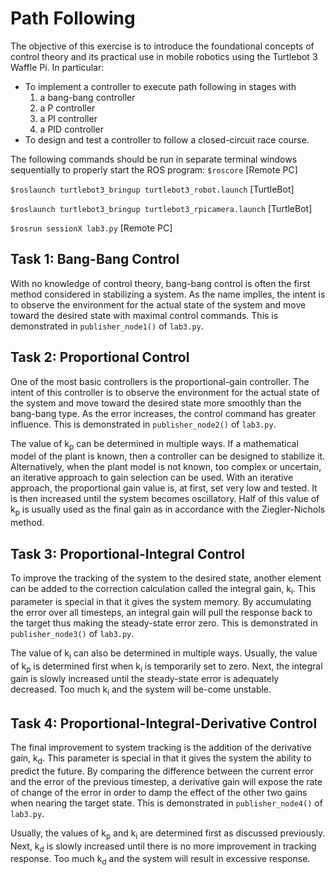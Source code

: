 # Path Following

The objective of this exercise is to introduce the foundational concepts of control theory and its practical use in mobile robotics using the Turtlebot 3 Waffle Pi. In particular:

* To implement a controller to execute path following in stages with
  1. a bang-bang controller
  2. a P controller 
  3. a PI controller 
  4. a PID controller
* To design and test a controller to follow a closed-circuit race course.

The following commands should be run in separate terminal windows sequentially to properly start the ROS program:
```$roscore``` [Remote PC]

```$roslaunch turtlebot3_bringup turtlebot3_robot.launch``` [TurtleBot]

```$roslaunch turtlebot3_bringup turtlebot3_rpicamera.launch``` [TurtleBot]

```$rosrun sessionX lab3.py``` [Remote PC]

## Task 1: Bang-Bang Control
With no knowledge of control theory, bang-bang control is often the first method considered in stabilizing a system.  As the name implies, the intent is to observe the environment for the  actual  state  of  the  system  and  move  toward  the  desired  state  with  maximal  control commands. This is demonstrated in `publisher_node1()` of `lab3.py`.

## Task 2: Proportional Control
One of the most basic controllers is the proportional-gain controller. The intent of this controller is to observe the environment for the actual state of the system and move toward the desired state more smoothly than the bang-bang type. As the error increases, the control command has greater influence. This is demonstrated in `publisher_node2()` of `lab3.py`.

The value of k<sub>p</sub> can be determined in multiple ways. If a mathematical model of the plant is known, then a controller can be designed to stabilize it. Alternatively, when the plant model is not known, too complex or uncertain, an iterative approach to gain selection can be used. With an iterative approach, the proportional gain value is, at first, set very low and tested. It is then increased until the system becomes oscillatory. Half of this value of k<sub>p</sub> is usually used as the final gain as in accordance with the Ziegler-Nichols method.

## Task 3: Proportional-Integral Control
To improve the tracking of the system to the desired state, another element can be added to the correction calculation called the integral gain, k<sub>i</sub>. This parameter is special in that it gives the system memory. By accumulating the error over all timesteps, an integral gain will pull the response back to the target thus making the steady-state error zero. This is demonstrated in `publisher_node3()` of `lab3.py`.

The value of k<sub>i</sub> can also be determined in multiple ways. Usually, the value of k<sub>p</sub> is determined first when k<sub>i</sub> is temporarily set to zero. Next, the integral gain is slowly increased until the steady-state error is adequately decreased. Too much k<sub>i</sub> and the system will be-come unstable.

## Task 4: Proportional-Integral-Derivative Control
The final improvement to system tracking is the addition of the derivative gain, k<sub>d</sub>. This parameter is special in that it gives the system the ability to predict the future. By comparing the difference between the current error and the error of the previous timestep, a derivative gain will expose the rate of change of the error in order to damp the effect of the other two gains when nearing the target state. This is demonstrated in `publisher_node4()` of `lab3.py`.

Usually, the values of k<sub>p</sub> and k<sub>i</sub> are determined first as discussed previously. Next, k<sub>d</sub> is slowly increased until there is no more improvement in tracking response. Too much k<sub>d</sub> and the system will result in excessive response.
